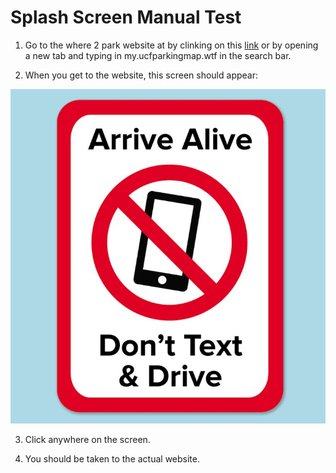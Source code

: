 # Splash Screen Manual Test

1) Go to the where 2 park website at by clinking on this [link](my.ucfparkingmap.wtf) or by opening a new tab and
typing in my.ucfparkingmap.wtf in the search bar.

2) When you get to the website, this screen should appear:

![Image](https://github.com/kildar2112/4331_UCFMAP/blob/master/artifacts/imgs/misc/SplashScreen.JPG)

3) Click anywhere on the screen.

4) You should be taken to the actual website.
